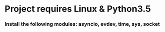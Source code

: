 # Project requires Linux & Python3.5

### Install the following modules: asyncio, evdev, time, sys, socket
